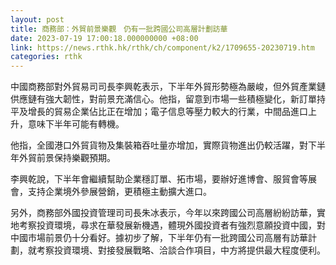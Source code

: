 ```yaml
---
layout: post
title: 商務部：外貿前景樂觀　仍有一批跨國公司高層計劃訪華
date: 2023-07-19 17:00:18.000000000 +08:00
link: https://news.rthk.hk/rthk/ch/component/k2/1709655-20230719.htm
categories: rthk
---
```


中國商務部對外貿易司司長李興乾表示，下半年外貿形勢極為嚴峻，但外貿產業鏈供應鏈有強大韌性，對前景充滿信心。他指，留意到市場一些積極變化，新訂單持平及增長的貿易企業佔比正在增加；電子信息等壓力較大的行業，中間品進口上升，意味下半年可能有轉機。

他指，全國港口外貿貨物及集裝箱吞吐量亦增加，實際貨物進出仍較活躍，對下半年外貿前景保持樂觀預期。

李興乾說，下半年會繼續幫助企業穩訂單、拓市場，要辦好進博會、服貿會等展會，支持企業境外參展營銷，更積極主動擴大進口。

另外，商務部外國投資管理司司長朱冰表示，今年以來跨國公司高層紛紛訪華，實地考察投資環境，尋求在華發展新機遇，體現外國投資者有強烈意願投資中國，對中國市場前景仍十分看好。據初步了解，下半年仍有一批跨國公司高層有訪華計劃，就考察投資環境、對接發展戰略、洽談合作項目，中方將提供最大程度便利。
